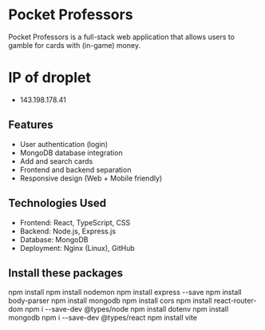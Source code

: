# Pocket Professors

Pocket Professors is a full-stack web application that allows users to gamble for cards with (in-game) money.
# IP of droplet
- 143.198.178.41
##  Features

- User authentication (login)
- MongoDB database integration
- Add and search cards
- Frontend and backend separation
- Responsive design (Web + Mobile friendly)

##  Technologies Used

- Frontend: React, TypeScript, CSS
- Backend: Node.js, Express.js
- Database: MongoDB
- Deployment: Nginx (Linux), GitHub

## Install these packages
npm install
npm install nodemon
npm install express --save
npm install body-parser
npm install mongodb
npm install cors
npm install react-router-dom
npm i --save-dev @types/node
npm install dotenv
npm install mongodb
npm i --save-dev @types/react
npm install vite